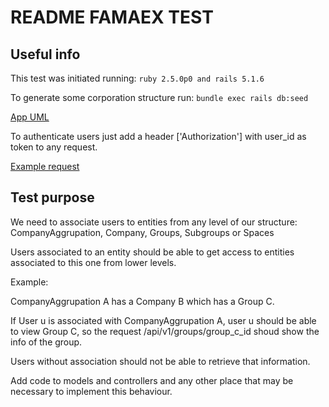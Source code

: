 # README FAMAEX TEST

## Useful info

This test was initiated running: `ruby 2.5.0p0 and rails 5.1.6`

To generate some corporation structure run:
``bundle exec rails db:seed``

[App UML](https://drive.google.com/file/d/1VY3OtYF6On0WIPYAiA6WUKvFnHGevt67/view?usp=sharing)

To authenticate users just add a header ['Authorization'] with user_id as token to any request.

[Example request](https://www.getpostman.com/collections/5e81203838eb494d509c)

## Test purpose

We need to associate users to entities from any level of our structure: CompanyAggrupation, Company, Groups, Subgroups or Spaces

Users associated to an entity should be able to get access to entities associated to this one from lower levels.

Example:

CompanyAggrupation A has a Company B which has a Group C.

If User u is associated with CompanyAggrupation A, user u should be able to view Group C, so the request /api/v1/groups/group_c_id shoud show the info of the group.

Users without association should not be able to retrieve that information.


Add code to models and controllers and any other place that may be necessary to implement this behaviour.